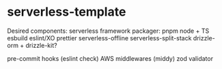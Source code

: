 # serverless-template

Desired components:
serverless framework
packager: pnpm
node + TS
esbuild
eslint/XO
prettier
serverless-offline
serverless-split-stack
drizzle-orm + drizzle-kit?

pre-commit hooks (eslint check)
AWS middlewares (middy)
zod validator
